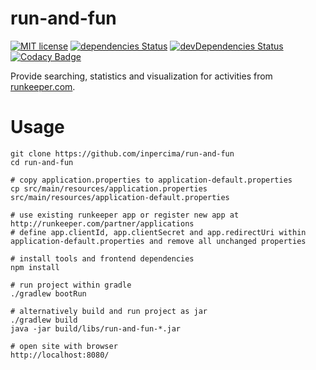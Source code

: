 # run-and-fun

[![MIT license](https://img.shields.io/badge/license-MIT-blue.svg)](./LICENSE.md)
[![dependencies Status](https://david-dm.org/inpercima/run-and-fun/status.svg)](https://david-dm.org/inpercima/run-and-fun)
[![devDependencies Status](https://david-dm.org/inpercima/run-and-fun/dev-status.svg)](https://david-dm.org/inpercima/run-and-fun?type=dev)
[![Codacy Badge](https://api.codacy.com/project/badge/Grade/2f2a5b3cb41e46328678cfc7c6d79f73)](https://www.codacy.com/app/inpercima/run-and-fun?utm_source=github.com&amp;utm_medium=referral&amp;utm_content=inpercima/run-and-fun&amp;utm_campaign=Badge_Grade)

Provide searching, statistics and visualization for activities from [runkeeper.com](http://runkeeper.com).

# Usage

    git clone https://github.com/inpercima/run-and-fun
    cd run-and-fun

    # copy application.properties to application-default.properties
    cp src/main/resources/application.properties src/main/resources/application-default.properties

    # use existing runkeeper app or register new app at http://runkeeper.com/partner/applications
    # define app.clientId, app.clientSecret and app.redirectUri within application-default.properties and remove all unchanged properties

    # install tools and frontend dependencies
    npm install

    # run project within gradle
    ./gradlew bootRun

    # alternatively build and run project as jar
    ./gradlew build
    java -jar build/libs/run-and-fun-*.jar

    # open site with browser
    http://localhost:8080/
